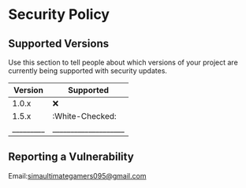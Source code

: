 # Security Policy

## Supported Versions

Use this section to tell people about which versions of your project are
currently being supported with security updates.

| Version | Supported          |
| ------- | ------------------ |
| 1.0.x   | :x:                |
| 1.5.x   | :White-Checked:    |
|_________|____________________|

## Reporting a Vulnerability

Email:simaultimategamers095@gmail.com
